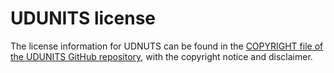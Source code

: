 # UDUNITS license

The license information for UDNUTS can be found in the
[COPYRIGHT file of the UDUNITS GitHub repository](https://github.com/Unidata/UDUNITS-2/blob/master/COPYRIGHT),
with the copyright notice and disclaimer.
